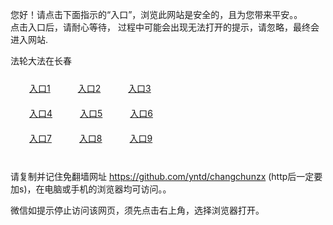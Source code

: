 您好！请点击下面指示的“入口”，浏览此网站是安全的，且为您带来平安。。 <br/>
点击入口后，请耐心等待， 过程中可能会出现无法打开的提示，请忽略，最终会进入网站. </br>

法轮大法在长春<br/>
<div style="padding:10px"><a style="margin:20px" target="_blank" href="https://d18xjjvg4q6o2x.cloudfront.net/2Qpsp?yeyekp" id="ccLink1" rel="nofollow">入口1</a> <a target="_blank" style="margin:20px" href="https://d2r48d4968u1pk.cloudfront.net/2Qpsp?ynznawl" id="ccLink2" rel="nofollow">入口2</a> <a style="margin:20px" target="_blank" href="https://d1abhb50xthti3.cloudfront.net/2Qpsp?iwcttz" id="ccLink3" rel="nofollow">入口3</a></div>

<div style="padding:10px" ><a style="margin:20px" target="_blank" href="https://d18xjjvg4q6o2x.cloudfront.net/2Qpsp?yeyekp" id="ccLink4" rel="nofollow">入口4</a> <a style="margin:20px" href="https://d2r48d4968u1pk.cloudfront.net/2Qpsp?ynznawl" target="_blank" id="ccLink5" rel="nofollow">入口5</a> <a style="margin:20px" href="https://d1abhb50xthti3.cloudfront.net/2Qpsp?iwcttz" target="_blank" id="ccLink6" rel="nofollow">入口6</a></div>

<div style="padding:10px"><a style="margin:20px" target="_blank" href="https://d18xjjvg4q6o2x.cloudfront.net/2Qpsp?yeyekp" id="ccLink7" rel="nofollow">入口7</a> <a style="margin:20px" href="https://d2r48d4968u1pk.cloudfront.net/2Qpsp?ynznawl" target="_blank" id="ccLink8" rel="nofollow">入口8</a> <a style="margin:20px" target="_blank" href="https://d1abhb50xthti3.cloudfront.net/2Qpsp?iwcttz" id="ccLink9" rel="nofollow">入口9</a></div>

<br/>



请复制并记住免翻墙网址 https://github.com/yntd/changchunzx (http后一定要加s)，在电脑或手机的浏览器均可访问。。<br/>

微信如提示停止访问该网页，须先点击右上角，选择浏览器打开。
